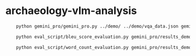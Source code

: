 # archaeology-vlm-analysis


```bash
    python gemini_pro/gemini_pro.py ../demo/ ../demo/vqa_data.json gemini_pro/results_demo.json
```

```bash
    python eval_script/bleu_score_evaluation.py gemini_pro/results_demo.json
```

```bash
    python eval_script/word_count_evaluation.py gemini_pro/results_demo.json
```